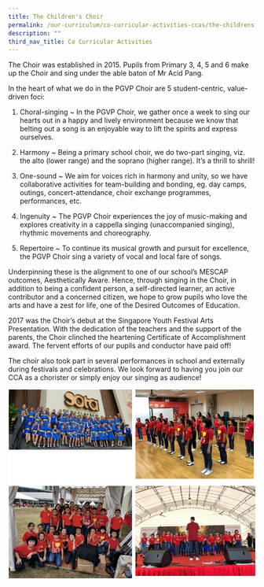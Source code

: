 ```yaml
---
title: The Children's Choir
permalink: /our-curriculum/co-curricular-activities-ccas/the-childrens-choir
description: ""
third_nav_title: Co Curricular Activities
---
```


The Choir was established in 2015. Pupils from Primary 3, 4, 5 and 6 make up the Choir and sing under the able baton of Mr Acid Pang.
 
In the heart of what we do in the PGVP Choir are 5 student-centric, value-driven foci:
 
1. Choral-singing ~ In the PGVP Choir, we gather once a week to sing our hearts out in a happy and lively environment because we know that belting out a song is an enjoyable way to lift the spirits and express ourselves.

2. Harmony ~ Being a primary school choir, we do two-part singing, viz. the alto (lower range) and the soprano (higher range). It’s a thrill to shrill!

3. One-sound ~ We aim for voices rich in harmony and unity, so we have collaborative activities for team-building and bonding, eg. day camps, outings, concert-attendance, choir exchange programmes, performances, etc.

4. Ingenuity ~ The PGVP Choir experiences the joy of music-making and explores creativity in a cappella singing (unaccompanied singing), rhythmic movements and choreography.

5. Repertoire ~ To continue its musical growth and pursuit for excellence, the PGVP Choir sing a variety of vocal and local fare of songs.

Underpinning these is the alignment to one of our school’s MESCAP outcomes, Aesthetically Aware. Hence, through singing in the Choir, in addition to being a confident person, a self-directed learner, an active contributor and a concerned citizen, we hope to grow pupils who love the arts and have a zest for life, one of the Desired Outcomes of Education.

2017 was the Choir’s debut at the Singapore Youth Festival Arts Presentation. With the dedication of the teachers and the support of the parents, the Choir clinched the heartening Certificate of Accomplishment award. The fervent efforts of our pupils and conductor have paid off!

The choir also took part in several performances in school and externally during festivals and celebrations. We look forward to having you join our CCA as a chorister or simply enjoy our singing as audience!


![the children's Choir](/images/the%20children's%20Choir.png)